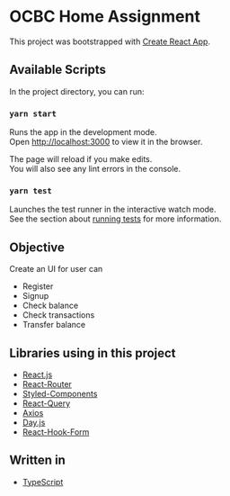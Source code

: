 # OCBC Home Assignment

This project was bootstrapped with [Create React App](https://github.com/facebook/create-react-app).

## Available Scripts

In the project directory, you can run:

### `yarn start`

Runs the app in the development mode.\
Open [http://localhost:3000](http://localhost:3000) to view it in the browser.

The page will reload if you make edits.\
You will also see any lint errors in the console.

### `yarn test`

Launches the test runner in the interactive watch mode.\
See the section about [running tests](https://facebook.github.io/create-react-app/docs/running-tests) for more information.

## Objective

Create an UI for user can
- Register
- Signup
- Check balance
- Check transactions
- Transfer balance

## Libraries using in this project
- [React.js](https://reactjs.org)
- [React-Router](https://reactrouter.com)
- [Styled-Components](https://styled-components.com)
- [React-Query](https://react-query.tanstack.com)
- [Axios](https://axios-http.com)
- [Day.js](https://day.js.org)
- [React-Hook-Form](https://react-hook-form.com)

## Written in
- [TypeScript](https://www.typescriptlang.org)
